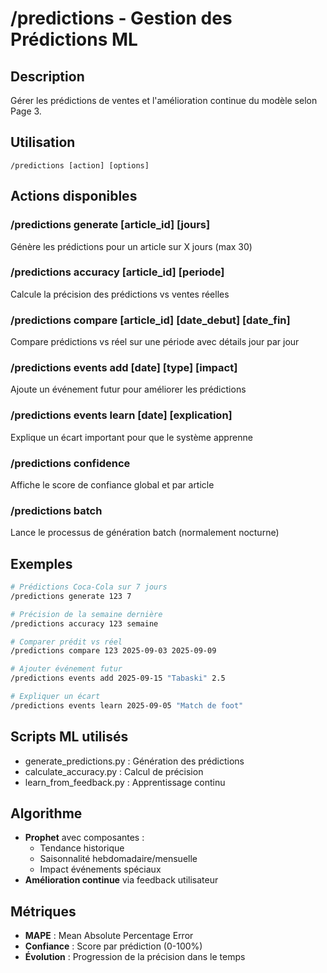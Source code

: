 # /predictions - Gestion des Prédictions ML

## Description
Gérer les prédictions de ventes et l'amélioration continue du modèle selon Page 3.

## Utilisation
```
/predictions [action] [options]
```

## Actions disponibles

### /predictions generate [article_id] [jours]
Génère les prédictions pour un article sur X jours (max 30)

### /predictions accuracy [article_id] [periode]
Calcule la précision des prédictions vs ventes réelles

### /predictions compare [article_id] [date_debut] [date_fin]
Compare prédictions vs réel sur une période avec détails jour par jour

### /predictions events add [date] [type] [impact]
Ajoute un événement futur pour améliorer les prédictions

### /predictions events learn [date] [explication]
Explique un écart important pour que le système apprenne

### /predictions confidence
Affiche le score de confiance global et par article

### /predictions batch
Lance le processus de génération batch (normalement nocturne)

## Exemples
```bash
# Prédictions Coca-Cola sur 7 jours
/predictions generate 123 7

# Précision de la semaine dernière
/predictions accuracy 123 semaine

# Comparer prédit vs réel
/predictions compare 123 2025-09-03 2025-09-09

# Ajouter événement futur
/predictions events add 2025-09-15 "Tabaski" 2.5

# Expliquer un écart
/predictions events learn 2025-09-05 "Match de foot"
```

## Scripts ML utilisés
- generate_predictions.py : Génération des prédictions
- calculate_accuracy.py : Calcul de précision
- learn_from_feedback.py : Apprentissage continu

## Algorithme
- **Prophet** avec composantes :
  - Tendance historique
  - Saisonnalité hebdomadaire/mensuelle  
  - Impact événements spéciaux
- **Amélioration continue** via feedback utilisateur

## Métriques
- **MAPE** : Mean Absolute Percentage Error
- **Confiance** : Score par prédiction (0-100%)
- **Évolution** : Progression de la précision dans le temps